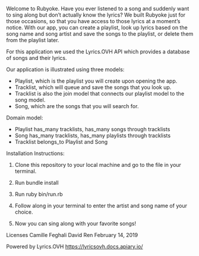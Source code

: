 Welcome to Rubyoke. Have you ever listened to a song and suddenly want to sing along but don’t actually know the lyrics? We built Rubyoke just for those occasions, so that you have access to those lyrics at a moment’s notice. With our app, you can create a playlist, look up lyrics based on the song name and song artist and save the songs to the playlist, or delete them from the playlist later.

For this application we used the Lyrics.OVH API which provides a database of songs and their lyrics.

Our application is illustrated using three models:
- Playlist, which is the playlist you will create upon opening the app.
- Tracklist, which will queue and save the songs that you look up.
- Tracklist is also the join model that connects our playlist model to the song model.
- Song, which are the songs that you will search for.

Domain model:
- Playlist has_many tracklists, has_many songs through tracklists
- Song has_many tracklists, has_many playlists through tracklists
- Tracklist belongs_to Playlist and Song

Installation Instructions:
1. Clone this repository to your local machine and go to the file in your terminal.

2. Run bundle install

3. Run ruby bin/run.rb

4. Follow along in your terminal to enter the artist and song name of your choice.

5. Now you can sing along with your favorite songs!

Licenses
Camille Feghali
David Ren
February 14, 2019

Powered by Lyrics.OVH
https://lyricsovh.docs.apiary.io/

